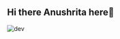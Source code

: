 ## Hi there Anushrita here👋
![dev](https://github.com/user-attachments/assets/3294069f-49bc-4b65-9299-1d056914af1e)


<!--

**seeker-Anushri/seeker-Anushri** is a ✨ _special_ ✨ repository because its `README.md` (this file) appears on your GitHub profile.

Here are some ideas to get you started:

- 🔭 I’m currently working on 
- 🌱 I’m currently learning ...
- 👯 I’m looking to collaborate on ...
- 🤔 I’m looking for help with ...
- 💬 Ask me about ...
- 📫 How to reach me: ...
- 😄 Pronouns: ...
- ⚡ Fun fact: ...
-->
